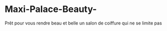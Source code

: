 # Maxi-Palace-Beauty-
Prêt pour vous rendre beau et belle un salon de coiffure qui ne se limite pas
